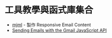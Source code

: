 # 工具教學與函式庫集合

* [mjml](https://mjml.io/) - 製作 Responsive Email Content
* [Sending Emails with the Gmail JavaScript API](http://www.sitepoint.com/sending-emails-gmail-javascript-api/)
